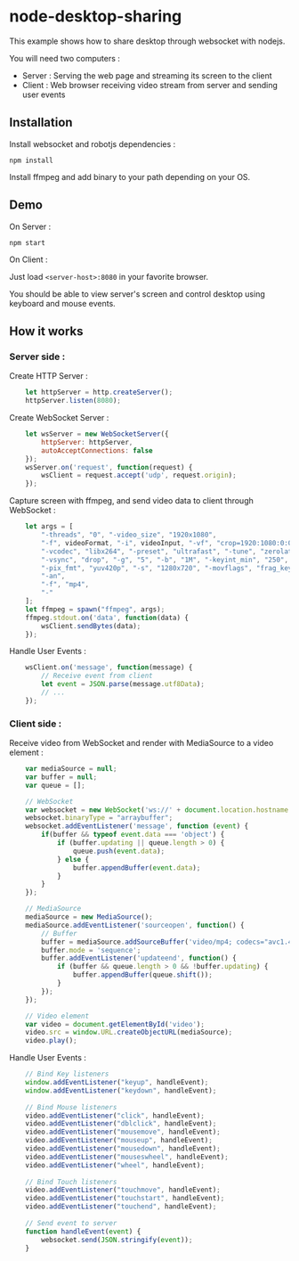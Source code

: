 # node-desktop-sharing

This example shows how to share desktop through websocket with nodejs.

You will need two computers :
 - Server : Serving the web page and streaming its screen to the client
 - Client : Web browser receiving video stream from server and sending user events 

## Installation

Install websocket and robotjs dependencies :

```
npm install
```

Install ffmpeg and add binary to your path depending on your OS.

## Demo

On Server :

``` 
npm start
```

On Client : 

Just load `<server-host>:8080` in your favorite browser.

You should be able to view server's screen and control desktop using keyboard and mouse events.

## How it works

### Server side :

Create HTTP Server :

```javascript
    let httpServer = http.createServer();
    httpServer.listen(8080);
```

Create WebSocket Server :

```javascript
    let wsServer = new WebSocketServer({
        httpServer: httpServer,
        autoAcceptConnections: false
    });
    wsServer.on('request', function(request) {
        wsClient = request.accept('udp', request.origin);
    });
```

Capture screen with ffmpeg, and send video data to client through WebSocket :

```javascript
    let args = [
        "-threads", "0", "-video_size", "1920x1080",
        "-f", videoFormat, "-i", videoInput, "-vf", "crop=1920:1080:0:0",
        "-vcodec", "libx264", "-preset", "ultrafast", "-tune", "zerolatency",
        "-vsync", "drop", "-g", "5", "-b", "1M", "-keyint_min", "250",
        "-pix_fmt", "yuv420p", "-s", "1280x720", "-movflags", "frag_keyframe+empty_moov",
        "-an",
        "-f", "mp4",
        "-"
    ];
    let ffmpeg = spawn("ffmpeg", args);
    ffmpeg.stdout.on('data', function(data) {
        wsClient.sendBytes(data);
    });
```

Handle User Events :

```javascript
    wsClient.on('message', function(message) {
        // Receive event from client
        let event = JSON.parse(message.utf8Data);
        // ...
    });
```

### Client side :

Receive video from WebSocket and render with MediaSource to a video element :

```javascript
    var mediaSource = null;
    var buffer = null;
    var queue = [];

    // WebSocket
    var websocket = new WebSocket('ws://' + document.location.hostname + ':8080', 'udp');
    websocket.binaryType = "arraybuffer";
    websocket.addEventListener('message', function (event) {
        if(buffer && typeof event.data === 'object') {
            if (buffer.updating || queue.length > 0) {
                queue.push(event.data);
            } else {
                buffer.appendBuffer(event.data);
            }
        }
    });

    // MediaSource
    mediaSource = new MediaSource();
    mediaSource.addEventListener('sourceopen', function() {
        // Buffer
        buffer = mediaSource.addSourceBuffer('video/mp4; codecs="avc1.420028"');
        buffer.mode = 'sequence';
        buffer.addEventListener('updateend', function() {
            if (buffer && queue.length > 0 && !buffer.updating) {
                buffer.appendBuffer(queue.shift());
            }
        });
    });

    // Video element
    var video = document.getElementById('video');
    video.src = window.URL.createObjectURL(mediaSource);
    video.play();
```

Handle User Events :

```javascript
    // Bind Key listeners
    window.addEventListener("keyup", handleEvent);
    window.addEventListener("keydown", handleEvent);
    
    // Bind Mouse listeners
    video.addEventListener("click", handleEvent);
    video.addEventListener("dblclick", handleEvent);
    video.addEventListener("mousemove", handleEvent);
    video.addEventListener("mouseup", handleEvent);
    video.addEventListener("mousedown", handleEvent);
    video.addEventListener("mouseswheel", handleEvent);
    video.addEventListener("wheel", handleEvent);
    
    // Bind Touch listeners
    video.addEventListener("touchmove", handleEvent);
    video.addEventListener("touchstart", handleEvent);
    video.addEventListener("touchend", handleEvent);
    
    // Send event to server
    function handleEvent(event) {
        websocket.send(JSON.stringify(event));
    }
```
